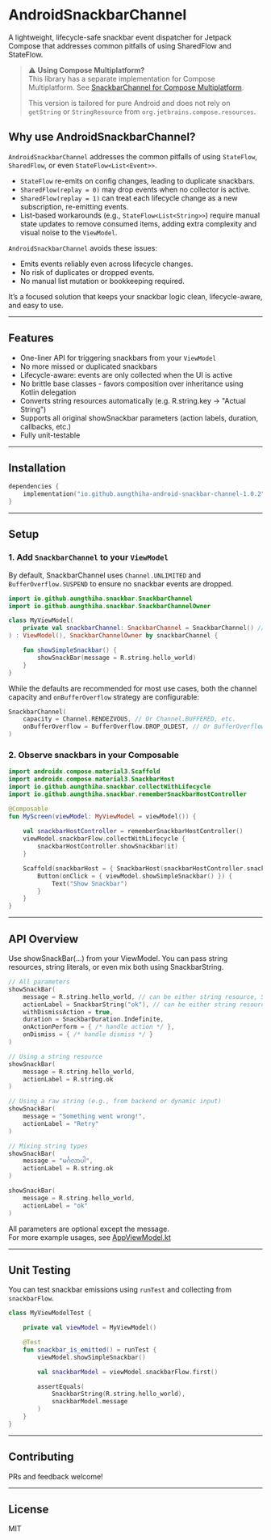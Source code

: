# AndroidSnackbarChannel

A lightweight, lifecycle-safe snackbar event dispatcher for Jetpack Compose that addresses common pitfalls of using SharedFlow and StateFlow.

> ⚠️ **Using Compose Multiplatform?**  
> This library has a separate implementation for Compose Multiplatform. See [SnackbarChannel for Compose Multiplatform](https://github.com/AungThiha/SnackbarChannel).
>
> This version is tailored for pure Android and does not rely on `getString` or `StringResource` from `org.jetbrains.compose.resources`.
## Why use AndroidSnackbarChannel?

`AndroidSnackbarChannel` addresses the common pitfalls of using `StateFlow`, `SharedFlow`, or even `StateFlow<List<Event>>`.

- `StateFlow` re-emits on config changes, leading to duplicate snackbars.
- `SharedFlow(replay = 0)` may drop events when no collector is active.
- `SharedFlow(replay = 1)` can treat each lifecycle change as a new subscription, re-emitting events.
- List-based workarounds (e.g., `StateFlow<List<String>>`) require manual state updates to remove consumed items, adding extra complexity and visual noise to the `ViewModel`.

`AndroidSnackbarChannel` avoids these issues:

- Emits events reliably even across lifecycle changes.
- No risk of duplicates or dropped events.
- No manual list mutation or bookkeeping required.

It’s a focused solution that keeps your snackbar logic clean, lifecycle-aware, and easy to use.

---

## Features

- One-liner API for triggering snackbars from your `ViewModel`
- No more missed or duplicated snackbars
- Lifecycle-aware: events are only collected when the UI is active
- No brittle base classes - favors composition over inheritance using Kotlin delegation
- Converts string resources automatically (e.g. R.string.key → "Actual String")
- Supports all original showSnackbar parameters (action labels, duration, callbacks, etc.)
- Fully unit-testable

---

## Installation

```kotlin
dependencies {
    implementation("io.github.aungthiha-android-snackbar-channel-1.0.2")
}
```

---

## Setup

### 1. Add `SnackbarChannel` to your `ViewModel`
By default, SnackbarChannel uses `Channel.UNLIMITED` and `BufferOverflow.SUSPEND` to ensure no snackbar events are dropped.
```kotlin
import io.github.aungthiha.snackbar.SnackbarChannel
import io.github.aungthiha.snackbar.SnackbarChannelOwner

class MyViewModel(
    private val snackbarChannel: SnackbarChannel = SnackbarChannel() // Default: Channel.UNLIMITED
) : ViewModel(), SnackbarChannelOwner by snackbarChannel {

    fun showSimpleSnackbar() {
        showSnackBar(message = R.string.hello_world)
    }
}
```
While the defaults are recommended for most use cases, both the channel capacity and `onBufferOverflow` strategy are configurable:
```kotlin
SnackbarChannel(
    capacity = Channel.RENDEZVOUS, // Or Channel.BUFFERED, etc.
    onBufferOverflow = BufferOverflow.DROP_OLDEST, // Or BufferOverflow.DROP_LATEST
) 
```

### 2. Observe snackbars in your Composable
```kotlin
import androidx.compose.material3.Scaffold
import androidx.compose.material3.SnackbarHost
import io.github.aungthiha.snackbar.collectWithLifecycle
import io.github.aungthiha.snackbar.rememberSnackbarHostController

@Composable
fun MyScreen(viewModel: MyViewModel = viewModel()) {
    
    val snackbarHostController = rememberSnackbarHostController()
    viewModel.snackbarFlow.collectWithLifecycle {
        snackbarHostController.showSnackbar(it)
    }

    Scaffold(snackbarHost = { SnackbarHost(snackbarHostController.snackbarHostState) }) {
        Button(onClick = { viewModel.showSimpleSnackbar() }) {
            Text("Show Snackbar")
        }
    }
}
```

---

## API Overview
Use showSnackBar(...) from your ViewModel. You can pass string resources, string literals, or even mix both using SnackbarString.
```kotlin
// All parameters
showSnackBar(
    message = R.string.hello_world, // can be either string resource, String or SnackbarString
    actionLabel = SnackbarString("ok"), // can be either string resource, String or SnackbarString
    withDismissAction = true,
    duration = SnackbarDuration.Indefinite,
    onActionPerform = { /* handle action */ },
    onDismiss = { /* handle dismiss */ }
)

// Using a string resource
showSnackBar(
    message = R.string.hello_world,
    actionLabel = R.string.ok
)

// Using a raw string (e.g., from backend or dynamic input)
showSnackBar(
    message = "Something went wrong!",
    actionLabel = "Retry"
)

// Mixing string types
showSnackBar(
    message = "မင်္ဂလာပါ",
    actionLabel = R.string.ok
)

showSnackBar(
    message = R.string.hello_world,
    actionLabel = "ok"
)
```
All parameters are optional except the message.   
For more example usages, see [AppViewModel.kt](./app/src/main/java/io/github/aungthiha/snackbar/demo/MainViewModel.kt)

---

## Unit Testing
You can test snackbar emissions using `runTest` and collecting from `snackbarFlow`.

```kotlin
class MyViewModelTest {

    private val viewModel = MyViewModel()

    @Test
    fun snackbar_is_emitted() = runTest {
        viewModel.showSimpleSnackbar()

        val snackbarModel = viewModel.snackbarFlow.first()

        assertEquals(
            SnackbarString(R.string.hello_world),
            snackbarModel.message
        )
    }
}
```
---

## Contributing
PRs and feedback welcome!

---

## License
MIT
